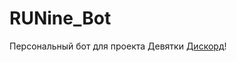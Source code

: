 # RUNine_Bot
Персональный бот для проекта Девятки <a href="https://discord.gg/GPfv3qAQFX">Дискорд</a>!

